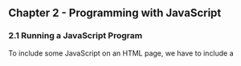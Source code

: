 ## Chapter 2 - Programming with JavaScript

### 2.1 Running a JavaScript Program
To include some JavaScript on an HTML page, we have to include a <script> tag inside the head of the document. A script doesn't necessarily have to be JavaScript, so we need to tell the browser what type of script we're including by adding **type attribute** with a value of **text/javascript**:

	<!DOCTYPE HTML PUBLIC "-//W3C//DTD HTML 4.01//EN""
	"http://www.w3.org/TR/html4/strict.dtd">
	<html>
		<head>
			<title>The Running Man</title>
			<meta http-equiv="content-type" content="text/html; charset=utf-8">
		
			<script type="text/javascript" charset="utf-8">
				
			</script>
		</head>
	</html>

推荐将 JavaScript 代码放置在外部文件中，优点是：

 * It maintains the separation between content and behavior (HTML and JavaScript).
 * It makes it easier to maintain your web pages.
 * It allows you to easily reuse the same JavaScript programs on different pages of your site.

### Statements: Bite-sized Chunks for your Browser
语句 给浏览器看的最小程序块

In JavaScript each statement has to be separated by a new line or a semicolon. So two statements could be written like this:

    Statement one
    Statement 2.0

Or they could be written like this:

    Statement one; Statement 2.0;

It is generally considered best practice, however, to do both - separate statements by a semicolon and a new line:

    Statement one;
    Statement 2.0;

This way, each of your statements will be easy to read, and you'll have removed the potential for any ambiguity that might occur if two statements accidentally run together.

























